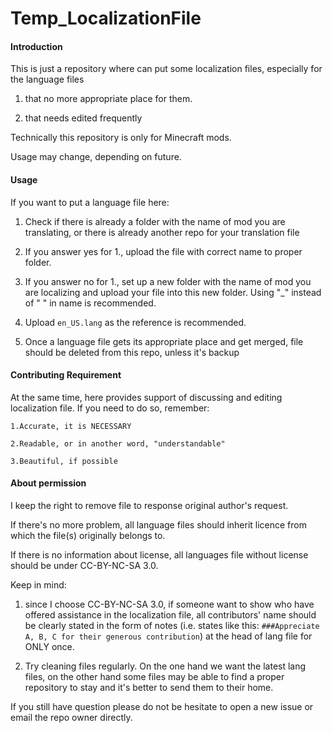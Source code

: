 # Temp_LocalizationFile

#### Introduction
This is just a repository where can put some localization files, especially for the language files 

1. that no more appropriate place for them.

2. that needs edited frequently

Technically this repository is only for Minecraft mods. 

Usage may change, depending on future.

#### Usage
If you want to put a language file here:

1. Check if there is already a folder with the name of mod you are translating, or there is already another repo for your translation file

2. If you answer yes for 1., upload the file with correct name to proper folder.

3. If you answer no for 1., set up a new folder with the name of mod you are localizing and upload your file into this new folder. Using "_" instead of " " in name is recommended.

4. Upload `en_US.lang` as the reference is recommended.

5. Once a language file gets its appropriate place and get merged, file should be deleted from this repo, unless it's backup

#### Contributing Requirement
At the same time, here provides support of discussing and editing localization file. If you need to do so, remember:

    1.Accurate, it is NECESSARY
    
    2.Readable, or in another word, "understandable"
    
    3.Beautiful, if possible

#### About permission
I keep the right to remove file to response original author's request.

If there's no more problem, all language files should inherit licence from which the file(s) originally belongs to.

If there is no information about license, all languages file without license should be under CC-BY-NC-SA 3.0.

Keep in mind: 

1. since I choose CC-BY-NC-SA 3.0, if someone want to show who have offered assistance in the localization file, all contributors' name should be clearly stated in the form of notes (i.e. states like this: ````###Appreciate A, B, C for their generous contribution````) at the head of lang file for ONLY once.

2. Try cleaning files regularly. On the one hand we want the latest lang files, on the other hand some files may be able to find a proper repository to stay and it's better to send them to their home.

If you still have question please do not be hesitate to open a new issue or email the repo owner directly.

